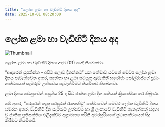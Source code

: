 ```yaml
---
title: "ලෝක ළමා හා වැඩි­හිටි දිනය අද"
date: 2025-10-01 08:20:00
---
```


# ලෝක ළමා හා වැඩි­හිටි දිනය අද

![Thumbnail](https://helakuru.sgp1.cdn.digitaloceanspaces.com/esana/images/lib/childrens-day-2023.jpg)

ලෝක ළමා හා වැඩි­හිටි දිනය අදට (01) යෙදී තිබෙනවා.

“ආද­රෙන් සුර­කින්න - අපිට ලොව දින­න්නට“ යන තේමාව යටතේ මෙවර ලෝක ළමා දින­ය පැවැත්වෙන අතර, කාන්තා හා ළමා කට­යුතු ඇමැ­තිනී සරෝජා පෝල්රාජ්ගේ ප්‍රධා­න­ත්ව­යෙන් සැම­රුම් උත්ස­වය පැවැත්වීමට නියමිතව තිබෙනවා.

ළමා දිනය වෙනු­වෙන් පසු­ගිය 25 දා සිට ජාතික ළමා දින සති­යක් ක්‍රියා­ත්මක කර තිබුණා.

මේ අතර, “පර­පු­රක් තැනූ පර­පු­රක් රැක­ග­නිමු“ තේමා­වෙන් මෙවර ලෝක වැඩි­හිටි දින­ය සමරන අතර, වැඩි­හිටි දින සැම­රුම් උත්ස­වය හා ශ්‍රී ලංකාවේ වැඩි­හිටි තැනැ­ත්තන් සඳහා වූ ජාතික ප්‍රති­ප­ත්තිය එළි­දැ­ක්වීම අග්‍රා­මාත්‍ය හරිනි අම­ර­සූ­රියගේ ප්‍රධානත්වයෙන් සිදු කිරීමට නියමිතයි.


